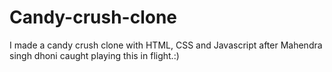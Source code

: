 # Candy-crush-clone
I made a candy crush clone with HTML, CSS and Javascript after Mahendra singh dhoni caught playing this in flight.:)
